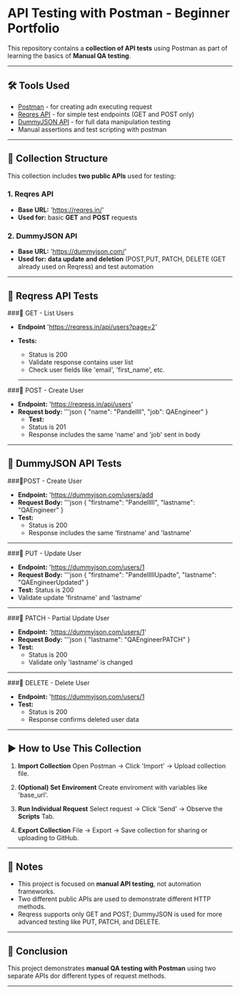 # API Testing with Postman - Beginner Portfolio

This repository contains a **collection of API tests** using Postman as part of learning the basics of **Manual QA testing**.

---

## 🛠 Tools Used

- [Postman](https://www.postman.com/) - for creating adn executing request
- [Reqres API](https://reqres.in) - for simple test endpoints (GET and POST only)
- [DummyJSON API](https://dummyjson.com/) - for full data manipulation testing
- Manual assertions and test scripting with postman

---

## 📁 Collection Structure

This collection includes **two public APIs** used for testing:

### 1. Reqres API
- **Base URL:** 'https://reqres.in/'
- **Used for:** basic **GET** and **POST** requests

### 2. DummyJSON API
- **Base URL:** 'https://dummyjson.com/'
- **Used for:** **data update and deletion** (POST,PUT, PATCH, DELETE (GET already used on Reqress) and test automation

---

## 🧪 Reqress API Tests

###🔹 GET - List Users
- **Endpoint** 'https://reqress.in/api/users?page=2'
- **Tests:**
  - Status is 200
  - Validate response contains user list
  - Check user fields like 'email', 'first_name', etc.
 
  ---

###🔹 POST - Create User
- **Endpoint:** 'https://reqress.in/api/users'
- **Request body:**
  '''json
{
  "name": "Pandellll",
  "job": QAEngineer"
}
  - **Test:**
   - Status is 201
   - Response includes the same 'name' and 'job' sent in body

 ---

## 🧪 DummyJSON API Tests

###🔹POST - Create User
- **Endpoint:** 'https://dummyjson.com/users/add
- **Request Body:**
'''json
{
  "firstname": "Pandelllll",
  "lastname": "QAEngineer"
}
- **Test:**
  - Status is 200
  - Response includes the same 'firstname' and 'lastname'

---

###🔹 PUT - Update User
- **Endpoint:** 'https://dummyjson.com/users/1
- **Request Body:**
'''json
{
  "firstname": "PandelllllUpadte",
  "lastname": "QAEngineerUpdated"
}
- **Test:** Status is 200
- Validate update 'firstname' and 'lastname'

---

###🔹 PATCH - Partial Update User
- **Endpoint:** 'https://dummyjson.com/users/1'
- **Request Body:**
'''json
{
  "lastname": "QAEngineerPATCH"
}
- **Test:**
  - Status is 200
  - Validate only 'lastname' is changed
---

###🔹 DELETE - Delete User
- **Endpoint:** 'https://dummyjson.com/users/1
- **Test:**
  - Status is 200
  - Response confirms deleted user data

---

## ▶️ How to Use This Collection

1. **Import Collection**
   Open Postman → Click 'Import' → Upload collection file.
   
3. **(Optional) Set Enviroment**
   Create enviroment with variables like 'base_url'.
   
4. **Run Individual Request**
   Select request → Click 'Send' → Observe the **Scripts** Tab.
   
5. **Export Collection**
   File → Export → Save collection for sharing or uploading to GitHub.

---

## 📝 Notes

- This project is focused on **manual API testing**, not automation frameworks.
- Two different public APIs are used to demonstrate different HTTP methods.
- Reqress supports only GET and POST; DummyJSON is used for more advanced testing like PUT, PATCH, and DELETE.

---

## 📌 Conclusion
This project demonstrates **manual QA testing with Postman** using two separate APIs dor different types of request methods.

---


